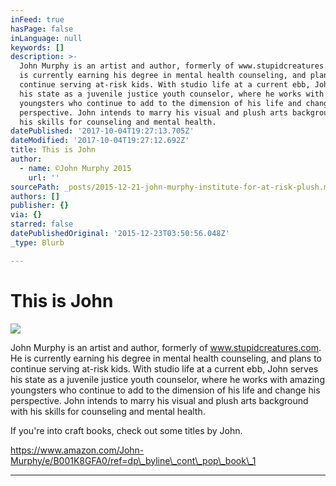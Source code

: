 ```yaml
---
inFeed: true
hasPage: false
inLanguage: null
keywords: []
description: >-
  John Murphy is an artist and author, formerly of www.stupidcreatures.com. He
  is currently earning his degree in mental health counseling, and plans to
  continue serving at-risk kids. With studio life at a current ebb, John serves
  his state as a juvenile justice youth counselor, where he works with amazing
  youngsters who continue to add to the dimension of his life and change his
  perspective. John intends to marry his visual and plush arts background with
  his skills for counseling and mental health.
datePublished: '2017-10-04T19:27:13.705Z'
dateModified: '2017-10-04T19:27:12.692Z'
title: This is John
author:
  - name: ©John Murphy 2015
    url: ''
sourcePath: _posts/2015-12-21-john-murphy-institute-for-at-risk-plush.md
authors: []
publisher: {}
via: {}
starred: false
datePublishedOriginal: '2015-12-23T03:50:56.048Z'
_type: Blurb

---
```

# This is John
![](https://imgflo.herokuapp.com/graph/2b2431f8e7ba7b0/6bed0eba1f70ba6bcc3ef376d7ee9c59/croprotate.jpg?cropheight=4032&cropwidth=3024&degrees=-90&input=https%3A%2F%2Fthe-grid-user-content.s3-us-west-2.amazonaws.com%2F24ddb973-615d-403c-98ec-2af81248c83b.jpg&x=0&y=0)

John Murphy is an artist and author, formerly of www.stupidcreatures.com. He is currently earning his degree in mental health counseling, and plans to continue serving at-risk kids. With studio life at a current ebb, John serves his state as a juvenile justice youth counselor, where he works with amazing youngsters who continue to add to the dimension of his life and change his perspective. John intends to marry his visual and plush arts background with his skills for counseling and mental health.

If you're into craft books, check out some titles by John. 

https://www.amazon.com/John-Murphy/e/B001K8GFA0/ref=dp\_byline\_cont\_pop\_book\_1

---